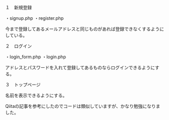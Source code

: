 

１　新規登録

・signup.php
・register.php

今まで登録してあるメールアドレスと同じものがあれば登録できなくするようにしている。

２　ログイン

・login_form.php
・login.php

アドレスとパスワードを入れて登録してあるものならログインできるようにする。

３　トップページ

名前を表示できるようにする。


Qiitaの記事を参考にしたのでコードは類似していますが、かなり勉強になりました。